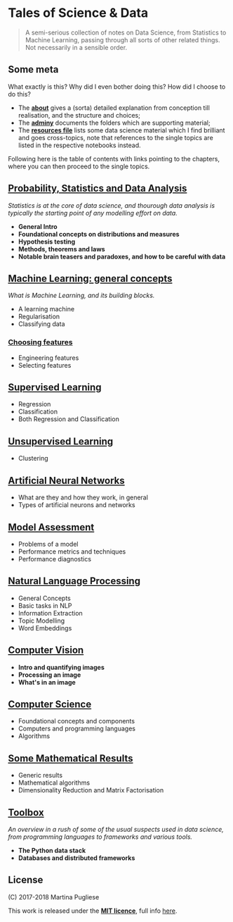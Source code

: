 # Tales of Science & Data

> A semi-serious collection of notes on Data Science, from Statistics to Machine Learning, passing through all sorts of other related things. Not necessarily in a sensible order.


## Some meta
 
What exactly is this? Why did I even bother doing this? How did I choose to do this?

* The [**about**](about.md) gives a (sorta) detailed explanation from conception till realisation, and the structure and choices;
* The [**adminy**](adminy.md) documents the folders which are supporting material;
* The [**resources file**](resources.md) lists some data science material which I find brilliant and goes cross-topics, note that references to the single topics are listed in the respective notebooks instead.

Following here is the table of contents with links pointing to the chapters, where you can then proceed to the single topics.


## [Probability, Statistics and Data Analysis](prob-stats-data-analysis/README.md)

*Statistics is at the core of data science, and thourough data analysis is typically the starting point of any modelling effort on data.*

* **General Intro**
* **Foundational concepts on distributions and measures**
* **Hypothesis testing**
* **Methods, theorems and laws**
* **Notable brain teasers and paradoxes, and how to be careful with data**


## [Machine Learning: general concepts](ml-general/README.md)

*What is Machine Learning, and its building blocks.*

* A learning machine
* Regularisation
* Classifying data

### [Choosing features](feat-eng/README.md)

* Engineering features
* Selecting features


## [Supervised Learning](supervised-learning/README.md)

* Regression
* Classification
* Both Regression and Classification


## [Unsupervised Learning](unsupervised-learning/README.md)

* Clustering


## [Artificial Neural Networks](neural-nets/README.md)

* What are they and how they work, in general
* Types of artificial neurons and networks


## [Model Assessment](model-assessment/README.md)

* Problems of a model
* Performance metrics and techniques
* Performance diagnostics

## [Natural Language Processing](nlp/README.md)

* General Concepts
* Basic tasks in NLP
* Information Extraction
* Topic Modelling
* Word Embeddings


## [Computer Vision](cv/README.md)

* **Intro and quantifying images**
* **Processing an image**
* **What's in an image**


## [Computer Science](cs/README.md)

* Foundational concepts and components
* Computers and programming languages
* Algorithms


## [Some Mathematical Results](maths/README.md)

* Generic results
* Mathematical algorithms
* Dimensionality Reduction and Matrix Factorisation


## [Toolbox](toolbox/README.md)

*An overview in a rush of some of the usual suspects used in data science, from programming languages to frameworks and various tools.*

* **The Python data stack**
* **Databases and distributed frameworks**


## License

(C) 2017-2018 Martina Pugliese

This work is released under the [**MIT licence**](https://opensource.org/licenses/MIT), full info [here](LICENSE.md).
